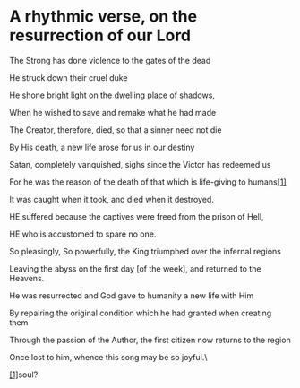 # A rhythmic verse, on the resurrection of our Lord

The Strong has done violence to the gates of the dead

He struck down their cruel duke

He shone bright light on the dwelling place of shadows,

When he wished to save and remake what he had made

The Creator, therefore, died, so that a sinner need not die

By His death, a new life arose for us in our destiny

Satan, completely vanquished, sighs since the Victor has redeemed us

For he was the reason of the death of that which is life-giving to humans[\[1\]](applewebdata://784F497F-FB89-465F-BF70-AA3DEE610B56#\_ftn1)

It was caught when it took, and died when it destroyed.

HE suffered because the captives were freed from the prison of Hell,&#x20;

HE who is accustomed to spare no one.

So pleasingly, So powerfully, the King triumphed over the infernal regions

Leaving the abyss on the first day \[of the week], and returned to the Heavens.

He was resurrected and God gave to humanity a new life with Him

By repairing the original condition which he had granted when creating them

Through the passion of the Author, the first citizen now returns to the region

Once lost to him, whence this song may be so joyful.\


[\[1\]](applewebdata://784F497F-FB89-465F-BF70-AA3DEE610B56#\_ftnref1)soul?
